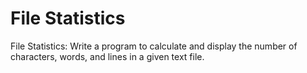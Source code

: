 # File Statistics
File Statistics: Write a program to calculate and display the number of characters, words, and lines in a given text file.


